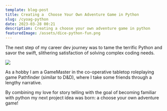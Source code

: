 ```yaml
---
template: blog-post
title: Creating a  Choose Your Own Adventure Game in Python
slug: /cyoag-python
date: 2023-03-28 00:21
description: Creating a choose your own adventure game in python
featuredImage: /assets/dice-python-fun.png
---
```

The next step of my career dev journey was to tame the terrific Python and savor the swift, slithering satisfaction of solving complex coding needs.

![](/assets/python-dev-plan.png)

A﻿s a hobby I am a GameMaster in the co-operative tabletop roleplaying game Pathfinder (similar to D&D), where I take some friends through a lengthy narrative.

B﻿y combining my love for story telling with the goal of becoming familiar with python my next project idea was born: a choose your own adventure game!

![]()